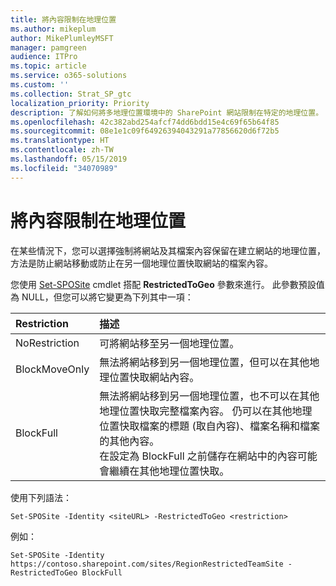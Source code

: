 ```yaml
---
title: 將內容限制在地理位置
ms.author: mikeplum
author: MikePlumleyMSFT
manager: pamgreen
audience: ITPro
ms.topic: article
ms.service: o365-solutions
ms.custom: ''
ms.collection: Strat_SP_gtc
localization_priority: Priority
description: 了解如何將多地理位置環境中的 SharePoint 網站限制在特定的地理位置。
ms.openlocfilehash: 42c382abd254afcf74dd6bdd15e4c69f65b64f85
ms.sourcegitcommit: 08e1e1c09f64926394043291a77856620d6f72b5
ms.translationtype: HT
ms.contentlocale: zh-TW
ms.lasthandoff: 05/15/2019
ms.locfileid: "34070989"
---
```

# <a name="restrict-content-to-a-geo-location"></a>將內容限制在地理位置

在某些情況下，您可以選擇強制將網站及其檔案內容保留在建立網站的地理位置，方法是防止網站移動或防止在另一個地理位置快取網站的檔案內容。

您使用 [Set-SPOSite](https://docs.microsoft.com/powershell/module/sharepoint-online/set-sposite) cmdlet 搭配 **RestrictedToGeo** 參數來進行。 此參數預設值為 NULL，但您可以將它變更為下列其中一項：

|Restriction|描述|
|:----------|:----------|
|NoRestriction|可將網站移至另一個地理位置。|
|BlockMoveOnly|無法將網站移到另一個地理位置，但可以在其他地理位置快取網站內容。|
|BlockFull|無法將網站移到另一個地理位置，也不可以在其他地理位置快取完整檔案內容。 仍可以在其他地理位置快取檔案的標題 (取自內容)、檔案名稱和檔案的其他內容。<br>在設定為 BlockFull 之前儲存在網站中的內容可能會繼續在其他地理位置快取。|

使用下列語法：

`Set-SPOSite -Identity <siteURL> -RestrictedToGeo <restriction>`

例如：

`Set-SPOSite -Identity https://contoso.sharepoint.com/sites/RegionRestrictedTeamSite -RestrictedToGeo BlockFull`
